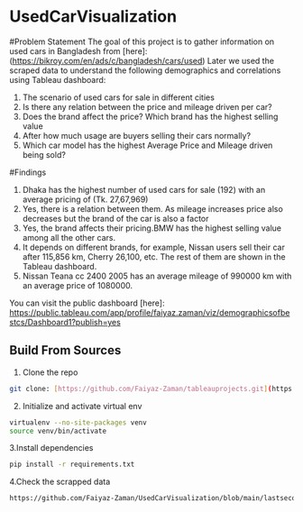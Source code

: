 # UsedCarVisualization
#Problem Statement
The goal of this project is to gather information on used cars in Bangladesh from [here]: 
(https://bikroy.com/en/ads/c/bangladesh/cars/used)
Later we used the scraped data to understand the following demographics and correlations using Tableau dashboard:
1. The scenario of used cars for sale in different cities
2. Is there any relation between the price and mileage driven per car?
3. Does the brand affect the price? Which brand has the highest selling value
4. After how much usage are buyers selling their cars normally?
5. Which car model has the highest Average Price and Mileage driven  being sold?

#Findings
1. Dhaka has the highest number of used cars for sale (192) with an average pricing of (Tk. 27,67,969)
2. Yes, there is a relation between them. As mileage increases price also decreases but the brand of the car is also a factor 
3. Yes, the brand affects their pricing.BMW has the highest selling value among all the other cars.
4. It depends on different brands, for example, Nissan users sell their car after 115,856 km, Cherry 26,100, etc. The rest of them are shown in the Tableau dashboard.
5. Nissan Teana cc 2400 2005 has an average mileage of 990000 km with an average price of 1080000.

You can visit the public dashboard [here]: https://public.tableau.com/app/profile/faiyaz.zaman/viz/demographicsofbestcs/Dashboard1?publish=yes
## Build From Sources
1. Clone the repo 
```bash
git clone: [https://github.com/Faiyaz-Zaman/tableauprojects.git](https://github.com/Faiyaz-Zaman/UsedCarVisualization.git)
```
2. Initialize and activate virtual env 
```bash
virtualenv --no-site-packages venv
source venv/bin/activate
```
3.Install dependencies
```bash
pip install -r requirements.txt
```
4.Check the scrapped data
```bash
https://github.com/Faiyaz-Zaman/UsedCarVisualization/blob/main/lastsecondhand_car_details.csv

```

